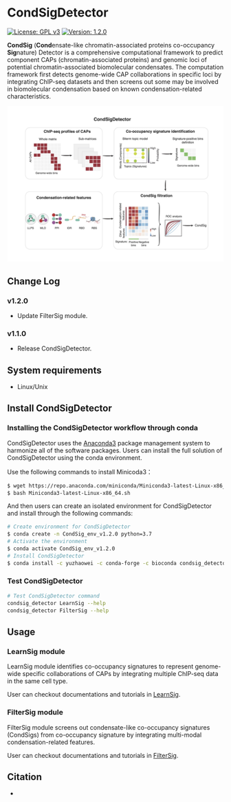 # CondSigDetector

[![License: GPL v3](https://img.shields.io/badge/License-GPLv3-blue.svg)](https://www.gnu.org/licenses/gpl-3.0)
[![Version: 1.2.0](https://img.shields.io/badge/Version-1.2.0-brightgreen.svg)](https://www.gnu.org/licenses/gpl-3.0)

**CondSig** (**Cond**ensate-like chromatin-associated proteins co-occupancy **Sig**nature) Detector is a comprehensive computational framework to predict component CAPs (chromatin-associated proteins) and genomic loci of potential chromatin-associated biomolecular condensates. The computation framework first detects genome-wide CAP collaborations in specific loci by integrating ChIP-seq datasets and then screens out some may be involved in biomolecular condensation based on known condensation-related characteristics.

<p align="center">
<img src="./image/Schematic.jpg"/>
</p>


## Change Log

### v1.2.0
* Update FilterSig module.

### v1.1.0
* Release CondSigDetector.

## System requirements
* Linux/Unix

## Install CondSigDetector

### Installing the CondSigDetector workflow through conda

CondSigDetector uses the [Anaconda3](http://conda.pydata.org/miniconda.html) package management system to harmonize all of the software packages. Users can install the full solution of CondSigDetector using the conda environment.

Use the following commands to install Minicoda3：
``` bash
$ wget https://repo.anaconda.com/miniconda/Miniconda3-latest-Linux-x86_64.sh
$ bash Miniconda3-latest-Linux-x86_64.sh
```
And then users can create an isolated environment for CondSigDetector and install through the following commands:
``` bash
# Create environment for CondSigDetector
$ conda create -n CondSig_env_v1.2.0 python=3.7
# Activate the environment
$ conda activate CondSig_env_v1.2.0
# Install CondSigDetector
$ conda install -c yuzhaowei -c conda-forge -c bioconda condsig_detector_onlyroc
```

### Test CondSigDetector

```bash
# Test CondSigDetector command
condsig_detector LearnSig --help
condsig_detector FilterSig --help
```

## Usage

### LearnSig module

LearnSig module identifies co-occupancy signatures to represent genome-wide specific collaborations of CAPs by integrating multiple ChIP-seq data in the same cell type. 

User can checkout documentations and tutorials in [LearnSig](docs/LearnSig).

### FilterSig module

FilterSig module screens out condensate-like co-occupancy signatures (CondSigs) from co-occupancy signature by integrating multi-modal condensation-related features. 

User can checkout documentations and tutorials in [FilterSig](docs/FilterSig).

## Citation

-
